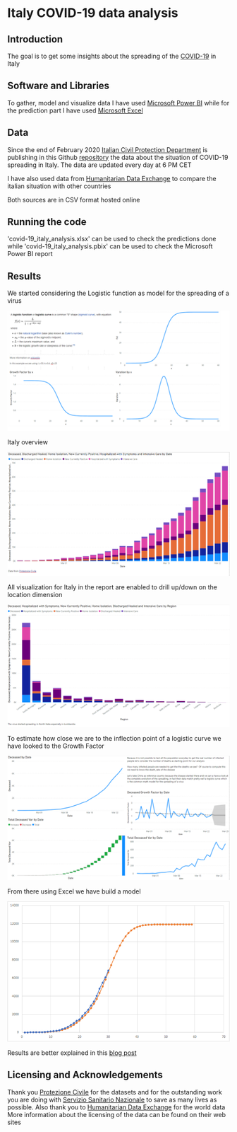# Italy COVID-19 data analysis 

## Introduction

The goal is to get some insights about the spreading of the [COVID-19](https://en.wikipedia.org/wiki/Coronavirus_disease_2019) in Italy

## Software and Libraries

To gather, model and visualize data I have used [Microsoft Power BI](https://powerbi.microsoft.com/en-us/) while for the prediction part I have used [Microsoft Excel](https://products.office.com/en/excel)

## Data

Since the end of February 2020 [Italian Civil Protection Department](http://www.protezionecivile.gov.it/) is publishing in this Github [repository](https://github.com/pcm-dpc/COVID-19) the data about the situation of COVID-19 spreading in Italy. The data are updated every day at 6 PM CET

I have also used data from [Humanitarian Data Exchange](https://data.humdata.org/dataset/novel-coronavirus-2019-ncov-cases) to compare the italian situation with other countries

Both sources are in CSV format hosted online

## Running the code

'covid-19_italy_analysis.xlsx' can be used to check the predictions done while 'covid-19_italy_analysis.pbix' can be used to check the Microsoft Power BI report

## Results

We started considering the Logistic function as model for the spreading of a virus

![logistic_function_power_bi](images/logistic_function_power_bi.png)

Italy overview

![italy_spreading_overview](images/italy_spreading_overview.png)

All visualization for Italy in the report are enabled to drill up/down on the location dimension

![italy_spreading_overview_region](images/italy_spreading_overview_region.png)

To estimate how close we are to the inflection point of a logistic curve we have looked to the Growth Factor

![deceased_growth_factor](images/deceased_growth_factor.png)

From there using Excel we have build a model

![deceased_model](images/deceased_model.png)

Results are better explained in this [blog post](https://medium.com/@simone.rigoni01/analyse-covid-19-spreading-in-italy-with-microsoft-excel-and-power-bi-a4ac70cb4d11)

## Licensing and Acknowledgements

Thank you [Protezione Civile](http://www.protezionecivile.gov.it/) for the datasets and for the outstanding work you are doing with [Servizio Sanitario Nazionale](http://www.salute.gov.it/portale/salute/p1_4.jsp?lingua=italiano&area=Il_Ssn) to save as many lives as possible.
Also thank you to [Humanitarian Data Exchange](https://data.humdata.org/dataset/novel-coronavirus-2019-ncov-cases) for the world data
More information about the licensing of the data can be found on their web sites